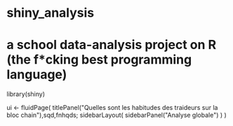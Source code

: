 # shiny_analysis
# a school data-analysis project on R (the f*cking best programming language)

library(shiny)

ui <- fluidPage(
  titlePanel("Quelles sont les habitudes des traideurs sur la bloc chain"),sqd,fnhqds;
  sidebarLayout(
    sidebarPanel("Analyse globale")
  )
)